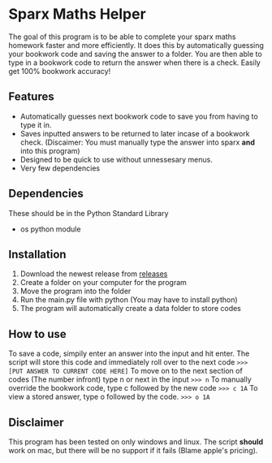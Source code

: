 # Sparx Maths Helper
The goal of this program is to be able to complete your sparx maths homework faster and more efficiently.
It does this by automatically guessing your bookwork code and saving the answer to a folder. 
You are then able to type in a bookwork code to return the answer when there is a check.
Easily get 100% bookwork accuracy!

## Features
 - Automatically guesses next bookwork code to save you from having to type it in.
 - Saves inputted answers to be returned to later incase of a bookwork check. (Discaimer: You must manually type the answer into sparx **and** into this program)
 - Designed to be quick to use without unnessesary menus.
 - Very few dependencies

## Dependencies
These should be in the Python Standard Library
 - os python module

## Installation
1. Download the newest release from [releases](https://github.com/Herator2/Sparx-Maths-Bookwork-Code-Logger/releases)
2. Create a folder on your computer for the program
3. Move the program into the folder
4. Run the main.py file with python (You may have to install python)
5. The program will automatically create a data folder to store codes

## How to use
To save a code, simpily enter an answer into the input and hit enter. The script will store this code and immediately roll over to the next code
`>>> [PUT ANSWER TO CURRENT CODE HERE]`
To move on to the next section of codes (The number infront) type n or next in the input
`>>> n`
To manually override the bookwork code, type c followed by the new code
`>>> c 1A`
To view a stored answer, type o followed by the code.
`>>> o 1A`

## Disclaimer
This program has been tested on only windows and linux. The script **should** work on mac, but there will be no support if it fails (Blame apple's pricing).

